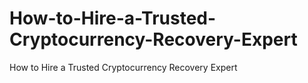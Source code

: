 # How-to-Hire-a-Trusted-Cryptocurrency-Recovery-Expert
How to Hire a Trusted Cryptocurrency Recovery Expert
